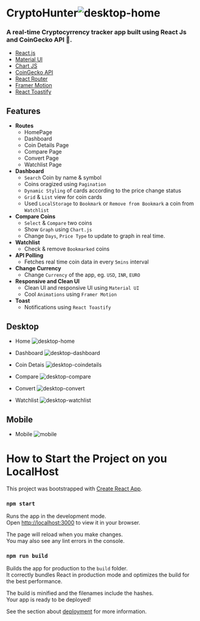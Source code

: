 # CryptoHunter![desktop-home](https://github.com/kaustavsarkar14/crypto-hunter/assets/93545845/b6097143-4bd6-49b5-9d85-0d30bce65893)
### A real-time Cryptocyrrency tracker app built using React Js and CoinGecko API 🚀.

- [React.js](https://reactjs.org/)
- [Material UI](https://mui.com/material-ui/)
- [Chart JS](https://www.chartjs.org/)
- [CoinGecko API](https://www.coingecko.com/api/documentation)
- [React Router](https://reactrouter.com/)
- [Framer Motion](https://www.framer.com/motion/)
- [React Toastify](https://www.npmjs.com/package/react-toastify)
## Features

- **Routes**
  - HomePage
  - Dashboard
  - Coin Details Page
  - Compare Page
  - Convert Page
  - Watchlist Page
- **Dashboard**
  - `Search` Coin by name & symbol
  - Coins oragized using `Pagination`
  - `Dynamic Styling` of cards according to the price change status
  - `Grid` & `List` view for coin cards
  - Used `LocalStorage` to `Bookmark` or `Remove from Bookmark` a coin from `Watchlist`
- **Compare Coins**
  - `Select` & `Compare` two coins
  - Show `Graph` using `Chart.js`
  - Change `Days`, `Price Type` to update to graph in real time.
- **Watchlist**
  - Check & remove `Bookmarked` coins
- **API Polling**
  - Fetches real time coin data in every `5mins` interval
- **Change Currency**
  - Change `Currency` of the app, eg. `USD`, `INR`, `EURO`
- **Responsive and Clean UI**
  - Clean UI and responsive UI using `Material UI`
  - Cool `Animations` using `Framer Motion`
- **Toast**
  - Notifications using `React Toastify`
## Desktop

- Home ![desktop-home](https://github.com/kaustavsarkar14/crypto-hunter/assets/93545845/3ce3e0bb-b231-45e4-b9eb-e69e41537558)

- Dashboard ![desktop-dashboard](https://github.com/kaustavsarkar14/crypto-hunter/assets/93545845/b845ce1d-33d1-4679-8327-922ba1575086)

- Coin Detais ![desktop-coindetails](https://github.com/kaustavsarkar14/crypto-hunter/assets/93545845/166efab3-3b65-4a11-b849-ad023d0b1623)

- Compare ![desktop-compare](https://github.com/kaustavsarkar14/crypto-hunter/assets/93545845/29a8190f-b359-47ec-a09a-c21e1143ed99)

- Convert ![desktop-convert](https://github.com/kaustavsarkar14/crypto-hunter/assets/93545845/9d315748-77c3-43b5-90b4-335ef860aed3)
- Watchlist ![desktop-watchlist](https://github.com/kaustavsarkar14/crypto-hunter/assets/93545845/c7e1dd69-7b60-4fee-a624-268451d94445)


## Mobile

- Mobile ![mobile](https://github.com/kaustavsarkar14/crypto-hunter/assets/93545845/f575bc1e-cce9-418e-b3d1-592c7c2351de)


# How to Start the Project on you LocalHost

This project was bootstrapped with [Create React App](https://github.com/facebook/create-react-app).

### `npm start`

Runs the app in the development mode.\
Open [http://localhost:3000](http://localhost:3000) to view it in your browser.

The page will reload when you make changes.\
You may also see any lint errors in the console.

### `npm run build`

Builds the app for production to the `build` folder.\
It correctly bundles React in production mode and optimizes the build for the best performance.

The build is minified and the filenames include the hashes.\
Your app is ready to be deployed!

See the section about [deployment](https://facebook.github.io/create-react-app/docs/deployment) for more information.
